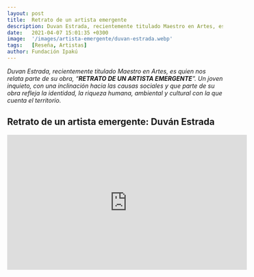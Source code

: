 ```yaml
---
layout: post
title:  Retrato de un artista emergente
description: Duvan Estrada, recientemente titulado Maestro en Artes, es quien nos relata parte de su obra, “RETRATO DE UN ARTISTA EMERGENTE”
date:   2021-04-07 15:01:35 +0300
image:  '/images/artista-emergente/duvan-estrada.webp'
tags:   [Reseña, Artistas]
author: Fundación Ipakú
---
```

*Duvan Estrada, recientemente titulado Maestro en Artes, es quien nos relata parte de su obra, “**RETRATO DE UN ARTISTA EMERGENTE**”. Un joven inquieto, con una inclinación hacia las causas sociales y que parte de su obra refleja la identidad, la riqueza humana, ambiental y cultural con la que cuenta el territorio.*

## Retrato de un artista emergente: Duván Estrada

<iframe width="560" height="315" src="https://www.youtube.com/embed/R1b6B1ffVYE" title="YouTube video player" frameborder="0" allow="accelerometer; autoplay; clipboard-write; encrypted-media; gyroscope; picture-in-picture" allowfullscreen></iframe>
